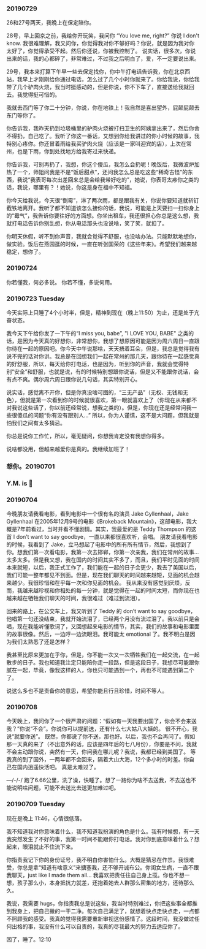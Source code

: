 ### 20190729
26和27号两天，我晚上在保定陪你。

28号，早上回京之前，我给你开玩笑，我问你 “You love me, right?” 你说 I don't know. 我很难理解，我又问你，你觉得我对你不够好吗？你说，就是因为我对你太好了，你觉得承受不起。然后你还说，你被我控制了。
说实话，很多次，你说出来的话，我的心都碎了，非常难过，不过我之后明白了，爱，不一定要说出来。

29号，我本来打算下午早一些去保定找你，你中午打电话告诉我，你在北京西站，我早上才刚刚给你通过电话，怎么过了几个小时你就来了。你给我说，你给我带了几个驴肉火烧，我当时挺感动的，但是你说，你不下车了，直接送给我就回去。我觉得挺可惜的。

我就去西门等了你二十分钟，你说，你在地铁上！我自然是喜出望外，屁颠屁颠去东门等你了。

你告诉我，我昨天扔到垃圾桶里的驴肉火烧被打扫卫生的阿姨拿出来了，然后你舍不得扔，自己吃了。我听了你这一番话，又想到你给我讲过的你小时候的故事，我特别心疼你。你还冒着雨给我买驴肉火烧（应该是一家叫迎宾的店），上次在常州，也是下雨，你到处找地方给我寄过来快递。

你告诉我，可别再扔了，我想，你这个傻瓜，我怎么会扔呢！晚饭后，我微波炉加热了一个，师姐问我是不是“饭后甜点”，还问我怎么总是吃这些“稀奇古怪”的东西，我说“我表哥每次出差回来总是会给我带好吃的”，她说，你表哥太疼你之类的话，我说，哪里有？！她说，你这是身在福中不知福。

你今天给我说，今天很“倒霉”，淋了两次雨，都是跟我有关，你说你要知道就斩钉截铁地离开。我听了都不知道该怎么接你的话，我说，可能是上天要扫一扫你身上的“霉气”，我告诉你要往好的方面想。你坐出租车，我还很担心你总是这么想，我就打电话告诉你别乱想，你从电话那头也没说啥，笑了笑，就扣了。

你明天休假，听不到你声音，我就会觉得不舒服，也没啥办法。只能默默地想你，做实验。饭后在燕园逛的时候，一直在听张国荣的《这些年来》。希望我们越来越稳定，想你了。

### 20190724
你若懂我，何必多说。
你若不懂，多说何用。

### 20190723 Tuesday
今天实际上只睡了4个小时半，但是，精神到现在（晚上11:50）为止，还是处于亢奋状态。

我今天下午给你发了一下午的“I miss you, babe”, "I LOVE YOU, BABE" 之类的话，是因为今天真的好想你，非常想你，我想了想原因可能是因为周六周日一直跟你待在一起的原因吧。你今天中午说那啥，天天捂着耳朵，但是，我总是觉得我有说不完的话对你讲。我总是在回想我们一起在常州的那几天，跟你待在一起感觉真的好舒服，所以，每天给你打电话，也是因为，听到你的声音，我就会觉得特别“安全”和舒服，也就是说，有的时候特别想跟你说话，但是又不能跟你说话，会有点不爽。偶尔周六周日跟你说几句话，其实特别开心。

说实话，感觉离不开你，但是你真没啥可图的，“三无产品”（无权、无钱和无色），但就是第一次看到你的时候就很喜欢，第一眼就喜欢上了（你现在从来都不对我说这些话了，你以前还经常说，想我之类的）。但是，你现在还是经常问我一些很傻瓜的问题“你有没有跟别人...” 所以，你为人谨慎，这不是大问题，但我就是怕我们之间有太多猜忌。

你总是说你工作忙，所以，毫无疑问，你想我肯定没有我想你得多。

说啥都没用，但越来越爱你是真的。我继续加班了！

### 想你。20190701
### Y.M. is :pig:
### 20190704
今晚朋友请我看电影，看到电影中一个很有名的演员 Jake Gyllenhaal，Jake Gyllenhaal 在2005年12月9号的电影《Brokeback Mountain》，这部电影，我大概是7年前看过，当时并看不懂剧情。其实，我最爱的是 Teddy Thompson 的这首 I don’t want to say goodbye，一直以来都很喜欢听，会唱。
朋友请我看电影的时候，我看到了 Jake，立马想起了电影中的所有所有情节，然后，我想到了你。想我们第一次看电影，我第一次去邯郸，你第一次亲我，我们在常州的故事… 太多太多。但是我又想，我在国内的时间其实不多了，而且，我们平时见面的时间本来就短，以后，我正式工作了，我们能在一起的日子会更少，我去了美国以后，我们可能一整年都见不到面。但是，现在我们聊天的时间越来越短，见面的机会越来越少。我很珍惜和在乎每一次和你见面的机会。
我从来没有感觉到厌烦，反而，我越来越珍视和你相处的每一分钟，就是觉得在一起的时间太短，而你现在也越来越在牺牲我们聊天的时间，我很难过（难过到流泪）。

回来的路上，在公交车上，我又听到了 Teddy 的  don’t want to say goodbye，他唱第一句还没结束，我就开始流泪了，已经两个月没有流过泪了。我以前只是会唱，现在我能听懂歌词了，又回想起来电影的情节，其实，我们的故事和电影里面的故事很像。然后，一边哼一边流眼泪。我可能太 emotional 了。我不明白是因为我们太熟悉了还是怎样？

我甚至比原来更加在乎你，但是，你不能一次又一次牺牲我们在一起交流，在一起散步的日子。我也知道我注定只能陪你走一段路，但是这段日子，我想尽可能跟你腻在一起，毕竟，像我这样的人，你也只可能遇到一个，再也不可能遇到第二个了。

说这么多也不是责备你的意思，希望你能且行且珍惜，时间不等人。 




### 20190708
今天晚上，我问你了一个很严肃的问题：“假如有一天我要出国了，你会不会来送我？”你说“不会”。你说你可以提前送，还有什么七大姑八大姨的。
很不开心，我说“就要你送”。
既然，你都说了你不送，那也好。以后，我也不会再问了。假如那一天真的来了（不出意外的话，应该是四年后的七八月份），你要是不问，我就不会主动跟你说，突然有一天，你问我在哪儿呢？我说，我都已经到美国了。
等我真的到了国外，一两年都不会回来，隔着大山大海，12个多小时的时差。你自己在国内逍遥快活吧。
真是太难过了。

—/-/-/
跑了6.66公里，洗了澡，快睡了。想了一路你为啥不去送我，不去送也不能说明啥问题，可能不去送比去送更加难过吧。

### 20190709 Tuesday 
现在是晚上 11:46，心情很低落。

我不知道我对你意味着什么，我不知道我扮演的角色是什么。我有时候想，有一天我突然发生了不好的事，我第一时间不能跟你打电话。我对你到底意味着什么？想起来，眼泪就止不住流下来。

你指责我记下你的身份证号，我不明白你害怕什么。大概是猜忌在作祟。我很难受，你总是拿“知道有啥意义”来搪塞我，还不够开诚布公。你闺女生病，一直不跟我聊天，just like I made them all... 我喜欢把责任往自己身上揽。你也不想一想，孩子那么小，本身抵抗力就差，还抱着她去人群那么密集的地方，还待那么久。

我说，我需要 hugs，你指责我总是说这些，我当时特别难过，你把这些事全都推到我身上，把自己撇的一干二净。每次自己满足了，就想着快点走快点走，一点都不照顾我的感受。我真的觉得我需要重新审视这份感情了。这段时间，我没做过任何出格的事，我没有什么可以自责的，我真的尽我最大的努力去适应你了。

困了，睡了。12:10
